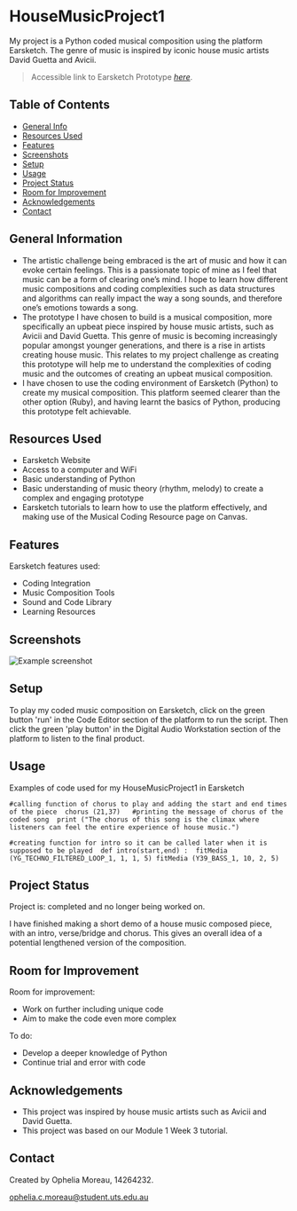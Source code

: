 # HouseMusicProject1
My project is a Python coded musical composition using the platform Earsketch. The genre of music is inspired by iconic house music artists David Guetta and Avicii.
> Accessible link to Earsketch Prototype [_here_](https://earsketch.gatech.edu/earsketch2/).

## Table of Contents
* [General Info](#general-information)
* [Resources Used](#resources-used)
* [Features](#features)
* [Screenshots](#screenshots)
* [Setup](#setup)
* [Usage](#usage)
* [Project Status](#project-status)
* [Room for Improvement](#room-for-improvement)
* [Acknowledgements](#acknowledgements)
* [Contact](#contact)
<!-- * [License](#license) -->


## General Information
- The artistic challenge being embraced is the art of music and how it can evoke certain feelings. This is a passionate topic of mine as I feel that music can be a form of clearing one’s mind. I hope to learn how different music compositions and coding complexities such as data structures and algorithms can really impact the way a song sounds, and therefore one’s emotions towards a song.
- The prototype I have chosen to build is a musical composition, more specifically an upbeat piece inspired by house music artists, such as Avicii and David Guetta. This genre of music is becoming increasingly popular amongst younger generations, and there is a rise in artists creating house music. This relates to my project challenge as creating this prototype will help me to understand the complexities of coding music and the outcomes of creating an upbeat musical composition.
- I have chosen to use the coding environment of Earsketch (Python) to create my musical composition. This platform seemed clearer than the other option (Ruby), and having learnt the basics of Python, producing this prototype felt achievable.



## Resources Used
- Earsketch Website
- Access to a computer and WiFi
- Basic understanding of Python 
- Basic understanding of music theory (rhythm, melody) to create a complex and engaging prototype
- Earsketch tutorials to learn how to use the platform effectively, and making use of the Musical Coding Resource page on Canvas. 


## Features
Earsketch features used:
- Coding Integration
- Music Composition Tools
- Sound and Code Library
- Learning Resources


## Screenshots
![Example screenshot](file:///var/folders/mv/fbjzwfbx5nd61drx09gj08j80000gn/T/TemporaryItems/NSIRD_screencaptureui_aLIXiL/Screen%20Shot%202024-11-01%20at%2010.36.22%20pm.png)
<!-- If you have screenshots you'd like to share, include them here. -->


## Setup
To play my coded music composition on Earsketch, click on the green button 'run' in the Code Editor section of the platform to run the script. Then click the green 'play button' in the Digital Audio Workstation section of the platform to listen to the final product.

## Usage
Examples of code used for my HouseMusicProject1 in Earsketch

`#calling function of chorus to play and adding the start and end times of the piece 
chorus (21,37)  
        #printing the message of chorus of the coded song 
print ("The chorus of this song is the climax where listeners can feel the entire experience of house music.")`

`#creating function for intro so it can be called later when it is supposed to be played 
def intro(start,end) : 
    fitMedia (YG_TECHNO_FILTERED_LOOP_1, 1, 1, 5)
    fitMedia (Y39_BASS_1, 10, 2, 5)`


## Project Status
Project is: completed and no longer being worked on. 

I have finished making a short demo of a house music composed piece, with an intro, verse/bridge and chorus. This gives an overall idea of a potential lengthened version of the composition.


## Room for Improvement
Room for improvement:
- Work on further including unique code
- Aim to make the code even more complex

To do:
- Develop a deeper knowledge of Python
- Continue trial and error with code


## Acknowledgements
- This project was inspired by house music artists such as Avicii and David Guetta.
- This project was based on our Module 1 Week 3 tutorial.


## Contact
Created by Ophelia Moreau, 14264232.

ophelia.c.moreau@student.uts.edu.au
